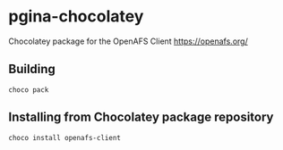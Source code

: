 # pgina-chocolatey

Chocolatey package for the OpenAFS Client https://openafs.org/


## Building

```
choco pack
```

## Installing from Chocolatey package repository

```
choco install openafs-client

